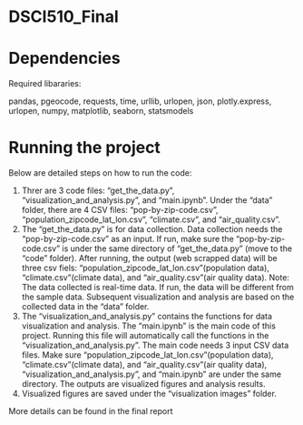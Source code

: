 # DSCI510_Final
# Dependencies
Required libararies:

pandas, pgeocode, requests, time, urllib, urlopen, json, plotly.express, urlopen, numpy, matplotlib, seaborn, statsmodels

# Running the project
Below are detailed steps on how to run the code:
1) Threr are 3 code files: “get_the_data.py”, “visualization_and_analysis.py”, and “main.ipynb”. Under the “data” folder, there are 4 CSV files: “pop-by-zip-code.csv”, “population_zipcode_lat_lon.csv”, “climate.csv”, and “air_quality.csv”.
2) The “get_the_data.py” is for data collection. Data collection needs the “pop-by-zip-code.csv” as an input. If run, make sure the “pop-by-zip-code.csv” is under the same directory of “get_the_data.py” (move to the “code” folder). After running, the output (web scrapped data) will be three csv fiels: “population_zipcode_lat_lon.csv”(population data), “climate.csv”(climate data), and “air_quality.csv”(air quality data). 
Note: The data collected is real-time data. If run, the data will be different from the sample data. Subsequent visualization and analysis are based on the collected data in the “data” folder.
3) The “visualization_and_analysis.py” contains the functions for data visualization and analysis. The “main.ipynb” is the main code of this project. Running this file will automatically call the functions in the “visualization_and_analysis.py”. The main code needs 3 input CSV data files. Make sure  “population_zipcode_lat_lon.csv”(population data), “climate.csv”(climate data), and “air_quality.csv”(air quality data), “visualization_and_analysis.py”, and “main.ipynb” are under the same directory. The outputs are visualized figures and analysis results.
4) Visualized figures are saved under the “visualization images” folder.


More details can be found in the final report

